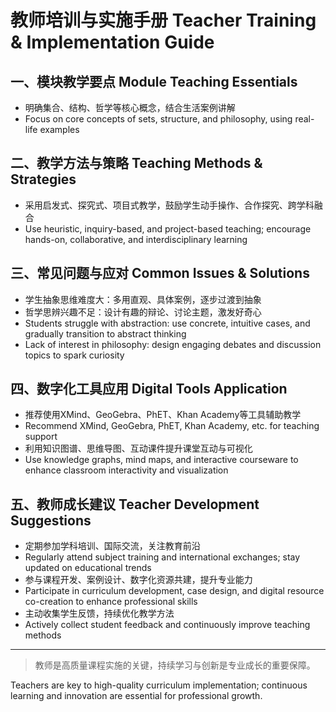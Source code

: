 # 教师培训与实施手册 Teacher Training & Implementation Guide

## 一、模块教学要点 Module Teaching Essentials

- 明确集合、结构、哲学等核心概念，结合生活案例讲解
- Focus on core concepts of sets, structure, and philosophy, using real-life examples

## 二、教学方法与策略 Teaching Methods & Strategies

- 采用启发式、探究式、项目式教学，鼓励学生动手操作、合作探究、跨学科融合
- Use heuristic, inquiry-based, and project-based teaching; encourage hands-on, collaborative, and interdisciplinary learning

## 三、常见问题与应对 Common Issues & Solutions

- 学生抽象思维难度大：多用直观、具体案例，逐步过渡到抽象
- 哲学思辨兴趣不足：设计有趣的辩论、讨论主题，激发好奇心
- Students struggle with abstraction: use concrete, intuitive cases, and gradually transition to abstract thinking
- Lack of interest in philosophy: design engaging debates and discussion topics to spark curiosity

## 四、数字化工具应用 Digital Tools Application

- 推荐使用XMind、GeoGebra、PhET、Khan Academy等工具辅助教学
- Recommend XMind, GeoGebra, PhET, Khan Academy, etc. for teaching support
- 利用知识图谱、思维导图、互动课件提升课堂互动与可视化
- Use knowledge graphs, mind maps, and interactive courseware to enhance classroom interactivity and visualization

## 五、教师成长建议 Teacher Development Suggestions

- 定期参加学科培训、国际交流，关注教育前沿
- Regularly attend subject training and international exchanges; stay updated on educational trends
- 参与课程开发、案例设计、数字化资源共建，提升专业能力
- Participate in curriculum development, case design, and digital resource co-creation to enhance professional skills
- 主动收集学生反馈，持续优化教学方法
- Actively collect student feedback and continuously improve teaching methods

---

> 教师是高质量课程实施的关键，持续学习与创新是专业成长的重要保障。

Teachers are key to high-quality curriculum implementation; continuous learning and innovation are essential for professional growth.
